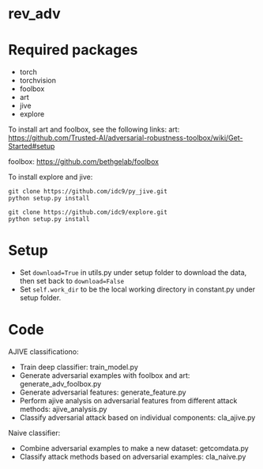 # rev_adv

# Required packages

- torch
- torchvision
- foolbox
- art
- jive
- explore

To install art and foolbox, see the following links:
art: https://github.com/Trusted-AI/adversarial-robustness-toolbox/wiki/Get-Started#setup

foolbox: https://github.com/bethgelab/foolbox

To install explore and jive:
```
git clone https://github.com/idc9/py_jive.git
python setup.py install
```
```
git clone https://github.com/idc9/explore.git
python setup.py install
```

# Setup

- Set `download=True` in utils.py under setup folder to download the data, then set back to `download=False`
- Set `self.work_dir` to be the local working directory in constant.py under setup folder.

# Code

AJIVE classificationo:
- Train deep classifier: train_model.py
- Generate adversarial examples with foolbox and art: generate_adv_foolbox.py
- Generate adversarial features: generate_feature.py
- Perform ajive analysis on adversarial features from different attack methods: ajive_analysis.py
- Classify adversarial attack based on individual components: cla_ajive.py

Naive classifier:
- Combine adversarial examples to make a new dataset: getcomdata.py
- Classify attack methods based on adversarial examples: cla_naive.py
